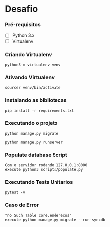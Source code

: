 # Desafio 

### Pré-requisitos
* [ ] Python 3.x 
* [ ] Virtualenv

### Criando Virtualenv
```
python3-m virtualenv venv
```
### Ativando Virtualenv
```
sourcer venv/bin/activate
```

### Instalando as bibliotecas

```
pip install -r requirements.txt
```

### Executando o projeto

```
python manage.py migrate

python manage.py runserver

```

### Populate database Script

```
Com o servidor rodando 127.0.0.1:8000
execute python3 scripts/populate.py
```


### Executando Tests Unitarios

```
pytest -v
```

### Caso de Error
```
"no Such Table core.enderecos" 
execute python manage.py migrate --run-syncdb
```
